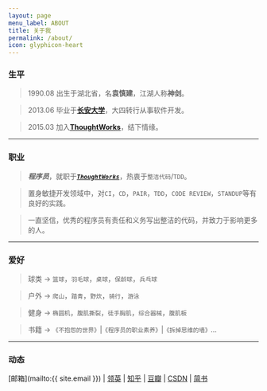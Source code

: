 ```yaml
---
layout: page
menu_label: ABOUT
title: 关于我
permalink: /about/
icon: glyphicon-heart
---
```


### 生平

> 1990.08 出生于湖北省，名**袁慎建**，江湖人称**神剑**。

> 2013.06 毕业于[**长安大学**](http://www.chd.edu.cn/)，大四转行从事软件开发。
 
> 2015.03 加入[**ThoughtWorks**](https://thoughtworks.com/)，结下情缘。


---

### 职业

>***程序员***，就职于[***`ThoughtWorks`***](https://thoughtworks.com/)，热衷于`整洁代码`/`TDD`。

>置身敏捷开发领域中，对`CI`，`CD`，`PAIR`，`TDD`，`CODE REVIEW`，`STANDUP`等有良好的实践。

>一直坚信，优秀的程序员有责任和义务写出整洁的代码，并致力于影响更多的人。


---

### 爱好

>球类 -> `篮球`，`羽毛球`，`桌球`，`保龄球`，`兵乓球`

>户外 -> `爬山`，`踏青`，`野炊`，`骑行`，`游泳`

>健身 -> `椭圆机`，`腹肌撕裂`，`徒手胸肌`，`综合器械`，`腹肌板`

>书籍 -> `《不抱怨的世界》`\|`《程序员的职业素养》`\|`《拆掉思维的墙》`...

---


### 动态

[邮箱](mailto:{{ site.email }}) \| 
[领英](https://www.linkedin.com/in/慎建-袁-40ab31104) \|
[知乎](https://www.zhihu.com/people/sjyuan) \| 
[豆瓣](http://www.douban.com/people/142814172/) \| 
[CSDN](http://blog.csdn.net/ysjian_pingcx) \| 
[简书](http://www.jianshu.com/users/c379cdabd121/latest_articles)



  
  
